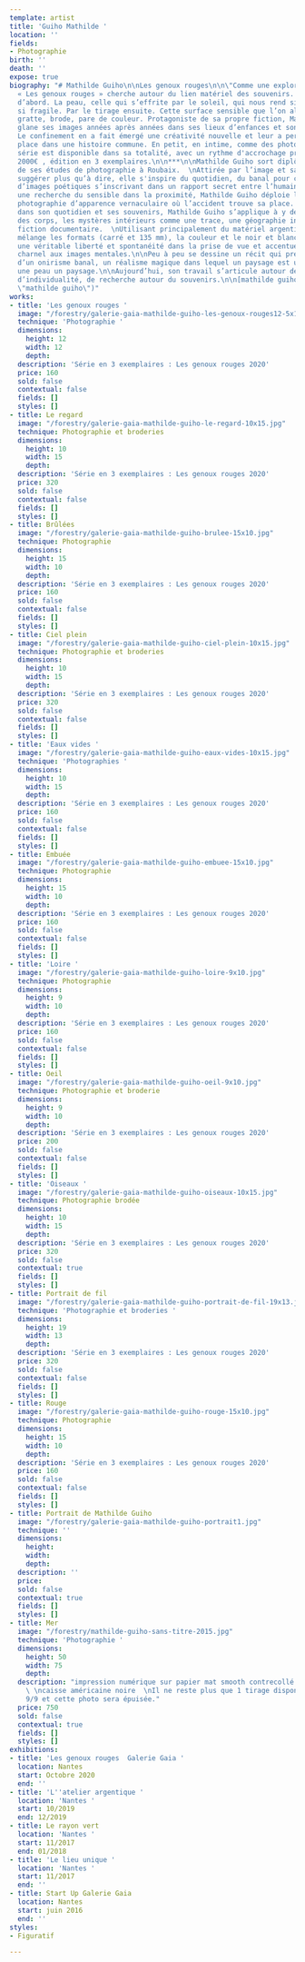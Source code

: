```yaml
---
template: artist
title: 'Guiho Mathilde '
location: ''
fields:
- Photographie
birth: ''
death: ''
expose: true
biography: "# Mathilde Guiho\n\nLes genoux rouges\n\n\"Comme une exploration souterraine,
  « Les genoux rouges » cherche autour du lien matériel des souvenirs. Dans le corps
  d’abord. La peau, celle qui s’effrite par le soleil, qui nous rend si vulnérable,
  si fragile. Par le tirage ensuite. Cette surface sensible que l’on altère malmène,
  gratte, brode, pare de couleur. Protagoniste de sa propre fiction, Mathilde Guiho
  glane ses images années après années dans ses lieux d’enfances et son quotidien.
  Le confinement en a fait émergé une créativité nouvelle et leur a permis de trouver
  place dans une histoire commune. En petit, en intime, comme des photos de famille.\n\nLa
  série est disponible dans sa totalité, avec un rythme d'accrochage proposé par l'artiste,
  2000€ , édition en 3 exemplaires.\n\n***\n\nMathilde Guiho sort diplômée en 2014
  de ses études de photographie à Roubaix.  \nAttirée par l’image et sa capacité à
  suggérer plus qu’à dire, elle s'inspire du quotidien, du banal pour créer des bouquets
  d’images poétiques s’inscrivant dans un rapport secret entre l’humain et son environnement.\n\nPar
  une recherche du sensible dans la proximité, Mathilde Guiho déploie le spectre d’une
  photographie d’apparence vernaculaire où l’accident trouve sa place.  \nTâtonnant
  dans son quotidien et ses souvenirs, Mathilde Guiho s’applique à y déceler la vulnérabilité
  des corps, les mystères intérieurs comme une trace, une géographie intime d’une
  fiction documentaire.  \nUtilisant principalement du matériel argentique, l'artiste
  mélange les formats (carré et 135 mm), la couleur et le noir et blanc. Cela offre
  une véritable liberté et spontanéité dans la prise de vue et accentue ce rapport
  charnel aux images mentales.\n\nPeu à peu se dessine un récit qui prend la forme
  d’un onirisme banal, un réalisme magique dans lequel un paysage est une peau et
  une peau un paysage.\n\nAujourd’hui, son travail s’articule autour de la notion
  d’individualité, de recherche autour du souvenirs.\n\n[mathilde guiho](https://mathildeguiho.fr/
  \"mathilde guiho\")"
works:
- title: 'Les genoux rouges '
  image: "/forestry/galerie-gaia-mathilde-guiho-les-genoux-rouges12-5x12-5.jpg"
  technique: 'Photographie '
  dimensions:
    height: 12
    width: 12
    depth: 
  description: 'Série en 3 exemplaires : Les genoux rouges 2020'
  price: 160
  sold: false
  contextual: false
  fields: []
  styles: []
- title: Le regard
  image: "/forestry/galerie-gaia-mathilde-guiho-le-regard-10x15.jpg"
  technique: Photographie et broderies
  dimensions:
    height: 10
    width: 15
    depth: 
  description: 'Série en 3 exemplaires : Les genoux rouges 2020'
  price: 320
  sold: false
  contextual: false
  fields: []
  styles: []
- title: Brûlées
  image: "/forestry/galerie-gaia-mathilde-guiho-brulee-15x10.jpg"
  technique: Photographie
  dimensions:
    height: 15
    width: 10
    depth: 
  description: 'Série en 3 exemplaires : Les genoux rouges 2020'
  price: 160
  sold: false
  contextual: false
  fields: []
  styles: []
- title: Ciel plein
  image: "/forestry/galerie-gaia-mathilde-guiho-ciel-plein-10x15.jpg"
  technique: Photographie et broderies
  dimensions:
    height: 10
    width: 15
    depth: 
  description: 'Série en 3 exemplaires : Les genoux rouges 2020'
  price: 320
  sold: false
  contextual: false
  fields: []
  styles: []
- title: 'Eaux vides '
  image: "/forestry/galerie-gaia-mathilde-guiho-eaux-vides-10x15.jpg"
  technique: 'Photographies '
  dimensions:
    height: 10
    width: 15
    depth: 
  description: 'Série en 3 exemplaires : Les genoux rouges 2020'
  price: 160
  sold: false
  contextual: false
  fields: []
  styles: []
- title: Embuée
  image: "/forestry/galerie-gaia-mathilde-guiho-embuee-15x10.jpg"
  technique: Photographie
  dimensions:
    height: 15
    width: 10
    depth: 
  description: 'Série en 3 exemplaires : Les genoux rouges 2020'
  price: 160
  sold: false
  contextual: false
  fields: []
  styles: []
- title: 'Loire '
  image: "/forestry/galerie-gaia-mathilde-guiho-loire-9x10.jpg"
  technique: Photographie
  dimensions:
    height: 9
    width: 10
    depth: 
  description: 'Série en 3 exemplaires : Les genoux rouges 2020'
  price: 160
  sold: false
  contextual: false
  fields: []
  styles: []
- title: Oeil
  image: "/forestry/galerie-gaia-mathilde-guiho-oeil-9x10.jpg"
  technique: Photographie et broderie
  dimensions:
    height: 9
    width: 10
    depth: 
  description: 'Série en 3 exemplaires : Les genoux rouges 2020'
  price: 200
  sold: false
  contextual: false
  fields: []
  styles: []
- title: 'Oiseaux '
  image: "/forestry/galerie-gaia-mathilde-guiho-oiseaux-10x15.jpg"
  technique: Photographie brodée
  dimensions:
    height: 10
    width: 15
    depth: 
  description: 'Série en 3 exemplaires : Les genoux rouges 2020'
  price: 320
  sold: false
  contextual: true
  fields: []
  styles: []
- title: Portrait de fil
  image: "/forestry/galerie-gaia-mathilde-guiho-portrait-de-fil-19x13.jpg"
  technique: 'Photographie et broderies '
  dimensions:
    height: 19
    width: 13
    depth: 
  description: 'Série en 3 exemplaires : Les genoux rouges 2020'
  price: 320
  sold: false
  contextual: false
  fields: []
  styles: []
- title: Rouge
  image: "/forestry/galerie-gaia-mathilde-guiho-rouge-15x10.jpg"
  technique: Photographie
  dimensions:
    height: 15
    width: 10
    depth: 
  description: 'Série en 3 exemplaires : Les genoux rouges 2020'
  price: 160
  sold: false
  contextual: false
  fields: []
  styles: []
- title: Portrait de Mathilde Guiho
  image: "/forestry/galerie-gaia-mathilde-guiho-portrait1.jpg"
  technique: ''
  dimensions:
    height: 
    width: 
    depth: 
  description: ''
  price: 
  sold: false
  contextual: true
  fields: []
  styles: []
- title: Mer
  image: "/forestry/mathilde-guiho-sans-titre-2015.jpg"
  technique: 'Photographie '
  dimensions:
    height: 50
    width: 75
    depth: 
  description: "impression numérique sur papier mat smooth contrecollé sur dibond
    \ \ncaisse américaine noire  \nIl ne reste plus que 1 tirage disponible soit le
    9/9 et cette photo sera épuisée."
  price: 750
  sold: false
  contextual: true
  fields: []
  styles: []
exhibitions:
- title: 'Les genoux rouges  Galerie Gaia '
  location: Nantes
  start: Octobre 2020
  end: ''
- title: 'L''atelier argentique '
  location: 'Nantes '
  start: 10/2019
  end: 12/2019
- title: Le rayon vert
  location: 'Nantes '
  start: 11/2017
  end: 01/2018
- title: 'Le lieu unique '
  location: 'Nantes '
  start: 11/2017
  end: ''
- title: Start Up Galerie Gaia
  location: Nantes
  start: juin 2016
  end: ''
styles:
- Figuratif

---
```

